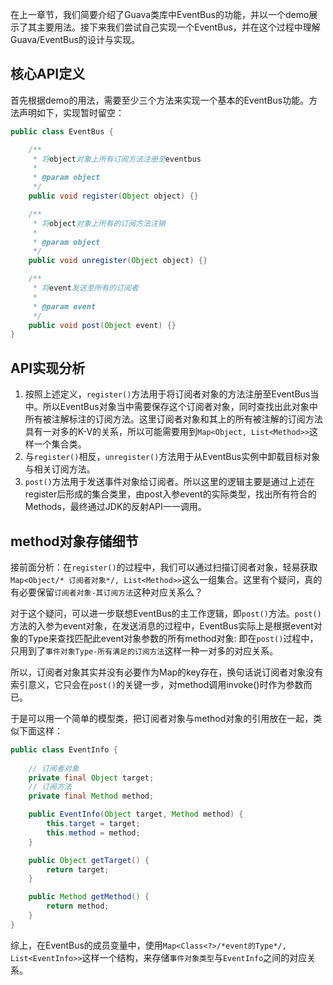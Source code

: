 在上一章节，我们简要介绍了Guava类库中EventBus的功能，并以一个demo展示了其主要用法。接下来我们尝试自己实现一个EventBus，并在这个过程中理解Guava/EventBus的设计与实现。

## 核心API定义

首先根据demo的用法，需要至少三个方法来实现一个基本的EventBus功能。方法声明如下，实现暂时留空：
```java
public class EventBus {

    /**
     * 将object对象上所有订阅方法注册至eventbus
     * 
     * @param object
     */
    public void register(Object object) {}

    /**
     * 将object对象上所有的订阅方法注销
     *
     * @param object
     */
    public void unregister(Object object) {}

    /**
     * 将event发送至所有的订阅者
     *
     * @param event
     */
    public void post(Object event) {}
}
```

## API实现分析

1. 按照上述定义，`register()`方法用于将订阅者对象的方法注册至EventBus当中。所以EventBus对象当中需要保存这个订阅者对象，同时查找出此对象中所有被注解标注的订阅方法。这里订阅者对象和其上的所有被注解的订阅方法具有一对多的K-V的关系，所以可能需要用到`Map<Object, List<Method>>`这样一个集合类。
2. 与`register()`相反，`unregister()`方法用于从EventBus实例中卸载目标对象与相关订阅方法。
3. `post()`方法用于发送事件对象给订阅者。所以这里的逻辑主要是通过上述在register后形成的集合类里，由post入参event的实际类型，找出所有符合的Methods，最终通过JDK的反射API一一调用。

## method对象存储细节

接前面分析：在`register()`的过程中，我们可以通过扫描订阅者对象，轻易获取`Map<Object/* 订阅者对象*/, List<Method>>`这么一组集合。这里有个疑问，真的有必要保留`订阅者对象-其订阅方法`这种对应关系么？

对于这个疑问，可以进一步联想EventBus的主工作逻辑，即`post()`方法。`post()`方法的入参为event对象，在发送消息的过程中，EventBus实际上是根据event对象的Type来查找匹配此event对象参数的所有method对象: 即在`post()`过程中，只用到了`事件对象Type-所有满足的订阅方法`这样一种一对多的对应关系。

所以，订阅者对象其实并没有必要作为Map的key存在，换句话说订阅者对象没有索引意义，它只会在`post()`的关键一步，对method调用invoke()时作为参数而已。

于是可以用一个简单的模型类，把订阅者对象与method对象的引用放在一起，类似下面这样：
```java
public class EventInfo {
    
    // 订阅者对象
    private final Object target;
    // 订阅方法
    private final Method method;

    public EventInfo(Object target, Method method) {
        this.target = target;
        this.method = method;
    }

    public Object getTarget() {
        return target;
    }

    public Method getMethod() {
        return method;
    }
}
```

综上，在EventBus的成员变量中，使用`Map<Class<?>/*event的Type*/, List<EventInfo>>`这样一个结构，来存储`事件对象类型`与`EventInfo`之间的对应关系。

